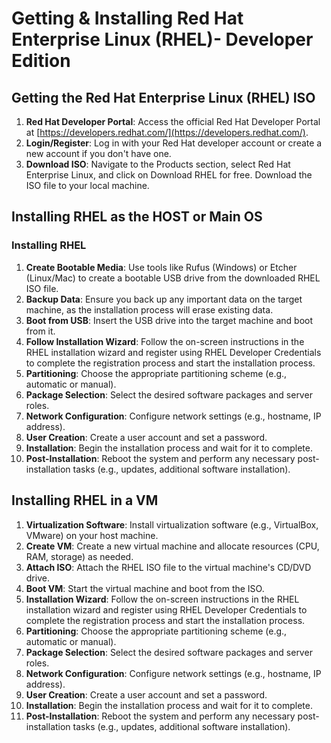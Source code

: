 # Getting & Installing Red Hat Enterprise Linux (RHEL)- Developer Edition

## Getting the Red Hat Enterprise Linux (RHEL) ISO

1. **Red Hat Developer Portal**: Access the official Red Hat Developer Portal at [https://developers.redhat.com/](https://developers.redhat.com/).
2. **Login/Register**: Log in with your Red Hat developer account or create a new account if you don't have one.
3. **Download ISO**: Navigate to the Products section, select Red Hat Enterprise Linux, and click on Download RHEL for free. Download the ISO file to your local machine.

## Installing RHEL as the HOST or Main OS

### Installing RHEL

1. **Create Bootable Media**: Use tools like Rufus (Windows) or Etcher (Linux/Mac) to create a bootable USB drive from the downloaded RHEL ISO file.
2. **Backup Data**: Ensure you back up any important data on the target machine, as the installation process will erase existing data.
3. **Boot from USB**: Insert the USB drive into the target machine and boot from it.
4. **Follow Installation Wizard**: Follow the on-screen instructions in the RHEL installation wizard and register using RHEL Developer Credentials to complete the registration process and start the installation process.
5. **Partitioning**: Choose the appropriate partitioning scheme (e.g., automatic or manual).
6. **Package Selection**: Select the desired software packages and server roles.
7. **Network Configuration**: Configure network settings (e.g., hostname, IP address).
8. **User Creation**: Create a user account and set a password.
9. **Installation**: Begin the installation process and wait for it to complete.
10. **Post-Installation**: Reboot the system and perform any necessary post-installation tasks (e.g., updates, additional software installation).

## Installing RHEL in a VM

1. **Virtualization Software**: Install virtualization software (e.g., VirtualBox, VMware) on your host machine.
2. **Create VM**: Create a new virtual machine and allocate resources (CPU, RAM, storage) as needed.
3. **Attach ISO**: Attach the RHEL ISO file to the virtual machine's CD/DVD drive.
4. **Boot VM**: Start the virtual machine and boot from the ISO.
5. **Installation Wizard**: Follow the on-screen instructions in the RHEL installation wizard and register using RHEL Developer Credentials to complete the registration process and start the installation process.
6. **Partitioning**: Choose the appropriate partitioning scheme (e.g., automatic or manual).
7. **Package Selection**: Select the desired software packages and server roles.
8. **Network Configuration**: Configure network settings (e.g., hostname, IP address).
9. **User Creation**: Create a user account and set a password.
10. **Installation**: Begin the installation process and wait for it to complete.
11. **Post-Installation**: Reboot the system and perform any necessary post-installation tasks (e.g., updates, additional software installation).
